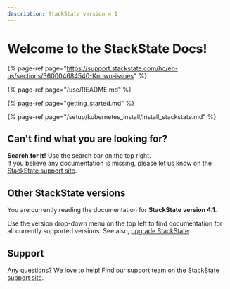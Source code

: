 ```yaml
---
description: StackState version 4.1
---
```


# Welcome to the StackState Docs!

{% page-ref page="https://support.stackstate.com/hc/en-us/sections/360004684540-Known-issues" %}

{% page-ref page="/use/README.md" %}


{% page-ref page="getting_started.md" %}

{% page-ref page="/setup/kubernetes_install/install_stackstate.md" %}

## Can't find what you are looking for?

**Search for it!** Use the search bar on the top right.  
If you believe any documentation is missing, please let us know on the [StackState support site](http://support.stackstate.com/).

## Other StackState versions

You are currently reading the documentation for **StackState version 4.1**.

Use the version drop-down menu on the top left to find documentation for all currently supported versions. See also, [upgrade StackState](setup/upgrading.md).

## Support

Any questions? We love to help! Find our support team on the [StackState support site](http://support.stackstate.com/).
